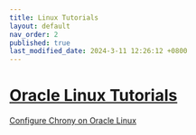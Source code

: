 ```yaml
---
title: Linux Tutorials
layout: default
nav_order: 2
published: true
last_modified_date: 2024-3-11 12:26:12 +0800
---
```


# [Oracle Linux Tutorials](https://docs.oracle.com/en/operating-systems/oracle-linux/tutorials.html)

[Configure Chrony on Oracle Linux](https://docs.oracle.com/en/learn/ol-chrony/)
